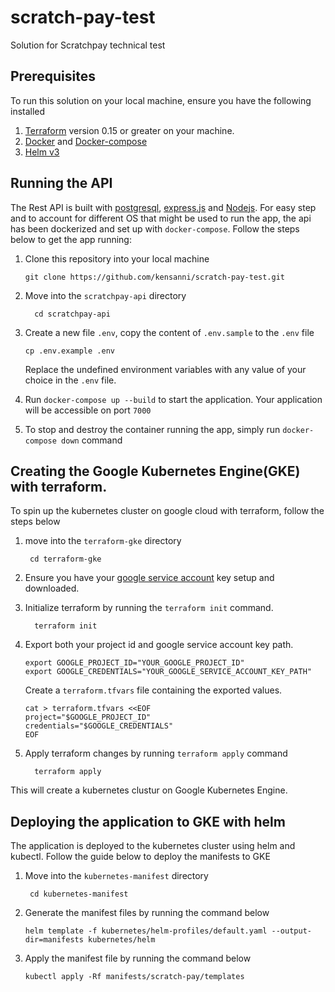 # scratch-pay-test
Solution for Scratchpay technical test

## **Prerequisites**
To run this solution on your local machine, ensure you have the following installed

1. [Terraform](https://www.terraform.io/) version 0.15 or greater on your machine.
2. [Docker](https://www.docker.com/products/docker-desktop) and [Docker-compose](https://docs.docker.com/compose/install/)
3. [Helm v3](https://helm.sh/docs/intro/install/)

## Running the API
The Rest API is built with [postgresql](https://www.postgresql.org/), [express.js](https://expressjs.com/) and [Nodejs](https://nodejs.org/en/). For easy step and to account for different OS that might be used to run the app, the api has been dockerized and set up with `docker-compose`. Follow the steps below to get the app running:

1. Clone this repository into your local machine
    ```
    git clone https://github.com/kensanni/scratch-pay-test.git
    ```

2.  Move into the `scratchpay-api` directory
    ```
      cd scratchpay-api
    ```

3.  Create a new file `.env`, copy the content of `.env.sample` to the `.env` file 
    ```
    cp .env.example .env
    ```

    Replace the undefined environment variables with any value of your choice in the `.env` file.

4.  Run `docker-compose up --build` to start the application. Your application will be accessible on port `7000`

5. To stop and destroy the container running the app, simply run `docker-compose down` command

## Creating the Google Kubernetes Engine(GKE) with terraform.

To spin up the kubernetes cluster on google cloud with terraform, follow the steps below

1. move into the `terraform-gke` directory
   ```
    cd terraform-gke
   ```

2. Ensure you have your [google service account](https://cloud.google.com/iam/docs/service-accounts) key setup and downloaded.

3. Initialize terraform by running the `terraform init` command.

    ```command
      terraform init
    ```
4. Export both your project id and google service account key path.

    ```command
    export GOOGLE_PROJECT_ID="YOUR_GOOGLE_PROJECT_ID"
    export GOOGLE_CREDENTIALS="YOUR_GOOGLE_SERVICE_ACCOUNT_KEY_PATH"
    ```
  
   Create a `terraform.tfvars` file containing the exported values.
  
    ```command
    cat > terraform.tfvars <<EOF               
    project="$GOOGLE_PROJECT_ID"
    credentials="$GOOGLE_CREDENTIALS"
    EOF
    ```

5. Apply terraform changes by running `terraform apply` command

    ```command
      terraform apply
    ```
  
  This will create a kubernetes clustur on Google Kubernetes Engine.


## Deploying the application to GKE with helm

The application is deployed to the kubernetes cluster using helm and kubectl. Follow the guide below to deploy the manifests to GKE

1. Move into the `kubernetes-manifest` directory
   ```
    cd kubernetes-manifest
   ```
2. Generate the manifest files by running the command below
   ```
   helm template -f kubernetes/helm-profiles/default.yaml --output-dir=manifests kubernetes/helm
   ```
3. Apply the manifest file by running the command below
   ```
   kubectl apply -Rf manifests/scratch-pay/templates
   ```